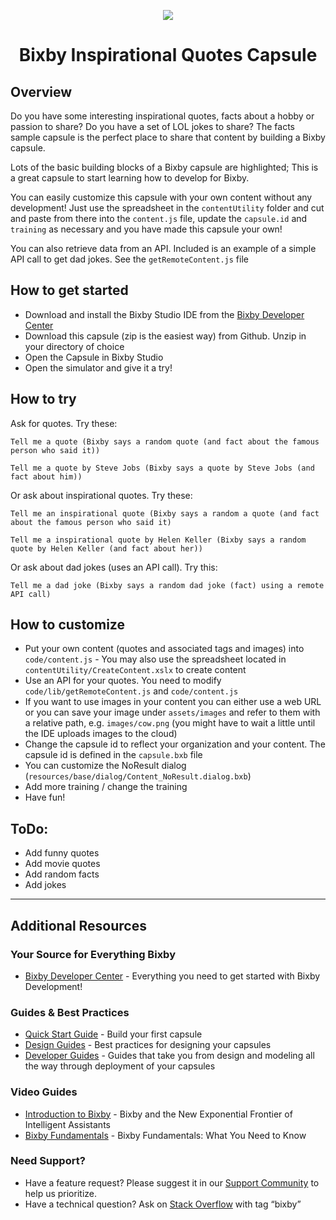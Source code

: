 <p align="Center">
  <img src="https://bixbydevelopers.com/dev/docs-assets/resources/dev-guide/bixby_logo_github-11221940070278028369.png">
  <br/>
  <h1 align="Center">Bixby Inspirational Quotes Capsule</h1>
</p>

## Overview

Do you have some interesting inspirational quotes, facts about a hobby or passion to share? Do you have a set of LOL jokes to share? The facts sample capsule is the perfect place to share that content by building a Bixby capsule.

Lots of the basic building blocks of a Bixby capsule are highlighted; This is a great capsule to start learning how to develop for Bixby.

You can easily customize this capsule with your own content without any development! Just use the spreadsheet in the `contentUtility` folder and cut and paste from there into the `content.js` file, update the `capsule.id` and `training` as necessary and you have made this capsule your own!

You can also retrieve data from an API. Included is an example of a simple API call to get dad jokes. See the `getRemoteContent.js` file

## How to get started

* Download and install the Bixby Studio IDE from the [Bixby Developer Center](http://bixbydevelopers.com)
* Download this capsule (zip is the easiest way) from Github. Unzip in your directory of choice
* Open the Capsule in Bixby Studio
* Open the simulator and give it a try!


## How to try
Ask for quotes. Try these:

```
Tell me a quote (Bixby says a random quote (and fact about the famous person who said it))

Tell me a quote by Steve Jobs (Bixby says a quote by Steve Jobs (and fact about him))
```
Or ask about inspirational quotes. Try these:
```
Tell me an inspirational quote (Bixby says a random a quote (and fact about the famous person who said it)

Tell me a inspirational quote by Helen Keller (Bixby says a random quote by Helen Keller (and fact about her))
```
Or ask about dad jokes (uses an API call). Try this:
```
Tell me a dad joke (Bixby says a random dad joke (fact) using a remote API call)
```

## How to customize
* Put your own content (quotes and associated tags and images) into `code/content.js` - You may also use the spreadsheet located in `contentUtility/CreateContent.xslx` to create content
* Use an API for your quotes. You need to modify `code/lib/getRemoteContent.js` and `code/content.js`
* If you want to use images in your content you can either use a web URL or you can save your image under `assets/images` and refer to them with a relative path, e.g. `images/cow.png` (you might have to wait a little until the IDE uploads images to the cloud)
* Change the capsule id to reflect your organization and your content. The capsule id is defined in the `capsule.bxb` file
* You can customize the NoResult dialog (`resources/base/dialog/Content_NoResult.dialog.bxb`)
* Add more training / change the training
* Have fun!

## ToDo:
* Add funny quotes 
* Add movie quotes
* Add random facts
* Add jokes

---

## Additional Resources

### Your Source for Everything Bixby
* [Bixby Developer Center](http://bixbydevelopers.com) - Everything you need to get started with Bixby Development!

### Guides & Best Practices
* [Quick Start Guide](https://bixbydevelopers.com/dev/docs/get-started/quick-start) - Build your first capsule
* [Design Guides](https://bixbydevelopers.com/dev/docs/dev-guide/design-guides) - Best practices for designing your capsules
* [Developer Guides](https://bixbydevelopers.com/dev/docs/dev-guide/developers) - Guides that take you from design and modeling all the way through deployment of your capsules

### Video Guides
* [Introduction to Bixby](https://youtu.be/DFvpK4PosvI) - Bixby and the New Exponential Frontier of Intelligent Assistants
* [Bixby Fundamentals](https://bixby.developer.samsung.com/newsroom/en-us/22/01/2019/Teaching-Bixby-Fundamentals-What-You-Need-to-Know) - Bixby Fundamentals: What You Need to Know

### Need Support?
* Have a feature request? Please suggest it in our [Support Community](https://support.bixbydevelopers.com/hc/en-us/community/topics/360000183273-Feature-Requests) to help us prioritize.
* Have a technical question? Ask on [Stack Overflow](https://stackoverflow.com/questions/tagged/bixby) with tag “bixby”
